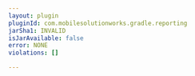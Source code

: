 ```yaml
---
layout: plugin
pluginId: com.mobilesolutionworks.gradle.reporting
jarSha1: INVALID
isJarAvailable: false
error: NONE
violations: []

---
```

